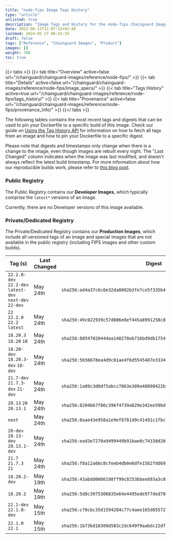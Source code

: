 ```yaml
---
title: "node-fips Image Tags History"
type: "article"
unlisted: true
description: "Image Tags and History for the node-fips Chainguard Image"
date: 2023-06-22T11:07:52+02:00
lastmod: 2024-05-27 00:43:34
draft: false
tags: ["Reference", "Chainguard Images", "Product"]
images: []
weight: 700
toc: true
---
```


{{< tabs >}}
{{< tab title="Overview" active=false url="/chainguard/chainguard-images/reference/node-fips/" >}}
{{< tab title="Details" active=false url="/chainguard/chainguard-images/reference/node-fips/image_specs/" >}}
{{< tab title="Tags History" active=true url="/chainguard/chainguard-images/reference/node-fips/tags_history/" >}}
{{< tab title="Provenance" active=false url="/chainguard/chainguard-images/reference/node-fips/provenance_info/" >}}
{{</ tabs >}}

The following tables contains the most recent tags and digests that can be used to pin your Dockerfile to a specific build of this image. Check our guide on [Using the Tag History API](/chainguard/chainguard-images/using-the-tag-history-api/) for information on how to fetch all tags from an image and how to pin your Dockerfile to a specific digest.

Please note that digests and timestamps only change when there is a change to the image, even though images are rebuilt every night. The "Last Changed" column indicates when the image was last modified, and doesn't always reflect the latest build timestamp. For more information about how our reproducible builds work, please refer to [this blog post](https://www.chainguard.dev/unchained/reproducing-chainguards-reproducible-image-builds).

### Public Registry
The Public Registry contains our **Developer Images**, which typically comprise the `latest*` versions of an image.

Currently, there are no Developer versions of this image available.

### Private/Dedicated Registry
The Private/Dedicated Registry contains our **Production Images**, which include all versioned tags of an image and special images that are not available in the public registry (including FIPS images and other custom builds).

| Tag (s)                                                   | Last Changed | Digest                                                                    |
|-----------------------------------------------------------|--------------|---------------------------------------------------------------------------|
|  `22.2.0-dev` `22.2-dev` `latest-dev` `next-dev` `22-dev` | May 24th     | `sha256:ad4a37c6c0e32da0082b3fe7ce5f335b455743730d6ce3200a72d490c4f73a45` |
|  `22` `22.2.0` `22.2` `latest`                            | May 24th     | `sha256:49c022939c57d006e8ef445a8991258c81262d06a9a7b3ed167b2b1781e8c966` |
|  `18.20.3` `18.20` `18`                                   | May 24th     | `sha256:88547020444aa140278eb716bd9db1754737f87bb5e02c19925a938e70f042fa` |
|  `18.20-dev` `18.20.3-dev` `18-dev`                       | May 24th     | `sha256:5b56678ea4d9c01ae4f6d5545407e3334d82b9b1c71213f268e7b9205acd19ad` |
|  `21.7-dev` `21.7.3-dev` `21-dev`                         | May 24th     | `sha256:1a89c3d0df5abcc7863e309a48898422b2a2e6bddc9e67cb5f70c5e1fae83cf2` |
|  `20.13` `20` `20.13.1`                                   | May 24th     | `sha256:8204bb7f06c396f4739a629e342ee59bd2226443fa7f20583f0617effd072793` |
|  `next`                                                   | May 24th     | `sha256:8aae43e958a1e9ef8781d9c41491c1fbc8642b407deb9c2c254ca7b9758024d0` |
|  `20-dev` `20.13-dev` `20.13.1-dev`                       | May 24th     | `sha256:ead3e7270a9499449b91bae0c74338d20addd793f0a4b7ba1a628140d0c021cd` |
|  `21.7` `21.7.3` `21`                                     | May 24th     | `sha256:f8a12a66c8cfeeb4db0e6dfe1562fdd693cfad98f494b4b69f50513b0679209f` |
|  `18.20.2-dev`                                            | May 19th     | `sha256:43abdd0086198ff99c8253bbee893a3c0860e60a91adf76134678f2c16f0f626` |
|  `18.20.2`                                                | May 19th     | `sha256:5d8c3975306835e64e4495ede977ded78a2eca6f174b54c102fa5810e12f94cd` |
|  `22.1-dev` `22.1.0-dev`                                  | May 15th     | `sha256:c70cbc35d1594284c77c4aee165d855721e775b93b9073cf85904823e955cbaa` |
|  `22.1.0` `22.1`                                          | May 15th     | `sha256:1b73bd18309d583c2dc649f9aabdc22df97579de3b5486b5bc7ff7c541854303` |

